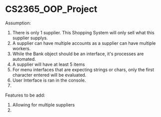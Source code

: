 # CS2365_OOP_Project

Assumption:
  1. There is only 1 supplier. This Shopping System will only sell what this supplier supplys.
  2. A supplier can have multiple accounts as a supplier can have multiple workers.
  3. While the Bank object should be an interface, it's processes are automated.
  4. A supplier will have at least 5 items
  5. For menu interfaces that are expecting strings or chars, only the first character entered will be evaluated.
  6. User Interface is ran in the console.
  7.
  
  
Features to be add:
  1. Allowing for multiple suppliers
  2.
